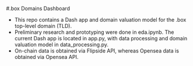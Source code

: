 #.box Domains Dashboard
- This repo contains a Dash app and domain valuation model for the .box top-level domain (TLD).
- Preliminary research and prototyping were done in eda.ipynb.  The current Dash app is located in app.py, with data processing and domain valuation model in data_processing.py.
- On-chain data is obtained via Flipside API, whereas Opensea data is obtained via Opensea API.  
